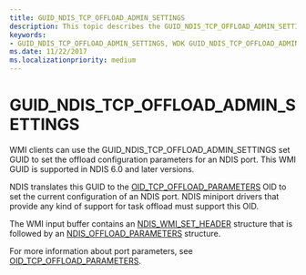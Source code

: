 ```yaml
---
title: GUID_NDIS_TCP_OFFLOAD_ADMIN_SETTINGS
description: This topic describes the GUID_NDIS_TCP_OFFLOAD_ADMIN_SETTINGS GUID for the NDIS WMI interface.
keywords:
- GUID_NDIS_TCP_OFFLOAD_ADMIN_SETTINGS, WDK GUID_NDIS_TCP_OFFLOAD_ADMIN_SETTINGS network drivers
ms.date: 11/22/2017
ms.localizationpriority: medium
---
```


# GUID_NDIS_TCP_OFFLOAD_ADMIN_SETTINGS

WMI clients can use the GUID_NDIS_TCP_OFFLOAD_ADMIN_SETTINGS set GUID to set the offload configuration parameters for an NDIS port. This WMI GUID is supported in NDIS 6.0 and later versions.

NDIS translates this GUID to the [OID_TCP_OFFLOAD_PARAMETERS](oid-tcp-offload-parameters.md) OID to set the current configuration of an NDIS port. NDIS miniport drivers that provide any kind of support for task offload must support this OID.

The WMI input buffer contains an [NDIS_WMI_SET_HEADER](/windows-hardware/drivers/ddi/ntddndis/ns-ntddndis-_ndis_wmi_set_header) structure that is followed by an [NDIS_OFFLOAD_PARAMETERS](/windows-hardware/drivers/ddi/ntddndis/ns-ntddndis-_ndis_offload_parameters) structure.

For more information about port parameters, see [OID_TCP_OFFLOAD_PARAMETERS](oid-tcp-offload-parameters.md).
